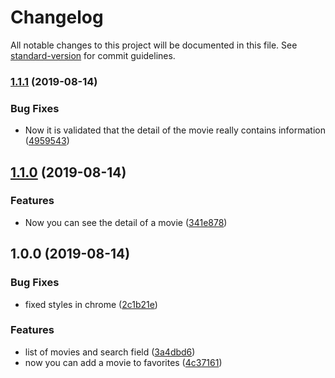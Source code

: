 # Changelog

All notable changes to this project will be documented in this file. See [standard-version](https://github.com/conventional-changelog/standard-version) for commit guidelines.

### [1.1.1](https://github.com/juandav/parrolabs-challenge/compare/v1.1.0...v1.1.1) (2019-08-14)


### Bug Fixes

* Now it is validated that the detail of the movie really contains information ([4959543](https://github.com/juandav/parrolabs-challenge/commit/4959543))

## [1.1.0](https://github.com/juandav/parrolabs-challenge/compare/v1.0.0...v1.1.0) (2019-08-14)


### Features

* Now you can see the detail of a movie ([341e878](https://github.com/juandav/parrolabs-challenge/commit/341e878))

## 1.0.0 (2019-08-14)


### Bug Fixes

* fixed styles in chrome ([2c1b21e](https://github.com/juandav/parrolabs-challenge/commit/2c1b21e))


### Features

* list of movies and search field ([3a4dbd6](https://github.com/juandav/parrolabs-challenge/commit/3a4dbd6))
* now you can add a movie to favorites ([4c37161](https://github.com/juandav/parrolabs-challenge/commit/4c37161))
